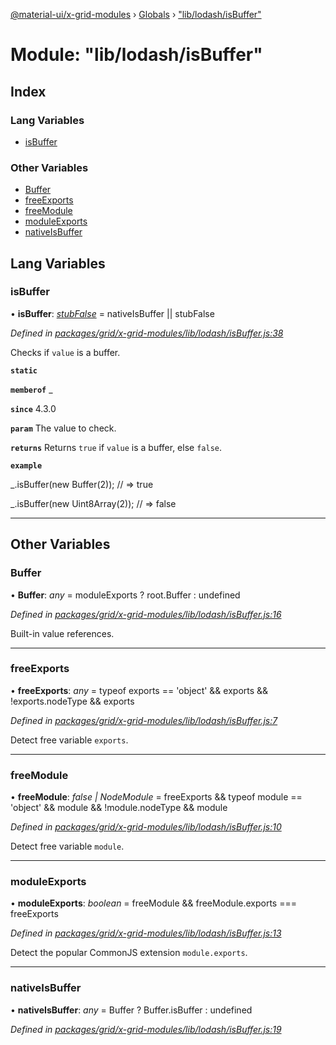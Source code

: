 [@material-ui/x-grid-modules](../README.md) › [Globals](../globals.md) › ["lib/lodash/isBuffer"](_lib_lodash_isbuffer_.md)

# Module: "lib/lodash/isBuffer"

## Index

### Lang Variables

* [isBuffer](_lib_lodash_isbuffer_.md#isbuffer)

### Other Variables

* [Buffer](_lib_lodash_isbuffer_.md#buffer)
* [freeExports](_lib_lodash_isbuffer_.md#freeexports)
* [freeModule](_lib_lodash_isbuffer_.md#freemodule)
* [moduleExports](_lib_lodash_isbuffer_.md#moduleexports)
* [nativeIsBuffer](_lib_lodash_isbuffer_.md#nativeisbuffer)

## Lang Variables

###  isBuffer

• **isBuffer**: *[stubFalse](_lib_lodash_stubfalse_.md#stubfalse)* = nativeIsBuffer || stubFalse

*Defined in [packages/grid/x-grid-modules/lib/lodash/isBuffer.js:38](https://github.com/mui-org/material-ui-x/blob/02342a6/packages/grid/x-grid-modules/lib/lodash/isBuffer.js#L38)*

Checks if `value` is a buffer.

**`static`** 

**`memberof`** _

**`since`** 4.3.0

**`param`** The value to check.

**`returns`** Returns `true` if `value` is a buffer, else `false`.

**`example`** 

_.isBuffer(new Buffer(2));
// => true

_.isBuffer(new Uint8Array(2));
// => false

___

## Other Variables

###  Buffer

• **Buffer**: *any* = moduleExports ? root.Buffer : undefined

*Defined in [packages/grid/x-grid-modules/lib/lodash/isBuffer.js:16](https://github.com/mui-org/material-ui-x/blob/02342a6/packages/grid/x-grid-modules/lib/lodash/isBuffer.js#L16)*

Built-in value references.

___

###  freeExports

• **freeExports**: *any* = typeof exports == 'object' && exports && !exports.nodeType && exports

*Defined in [packages/grid/x-grid-modules/lib/lodash/isBuffer.js:7](https://github.com/mui-org/material-ui-x/blob/02342a6/packages/grid/x-grid-modules/lib/lodash/isBuffer.js#L7)*

Detect free variable `exports`.

___

###  freeModule

• **freeModule**: *false | NodeModule* = freeExports && typeof module == 'object' && module && !module.nodeType && module

*Defined in [packages/grid/x-grid-modules/lib/lodash/isBuffer.js:10](https://github.com/mui-org/material-ui-x/blob/02342a6/packages/grid/x-grid-modules/lib/lodash/isBuffer.js#L10)*

Detect free variable `module`.

___

###  moduleExports

• **moduleExports**: *boolean* = freeModule && freeModule.exports === freeExports

*Defined in [packages/grid/x-grid-modules/lib/lodash/isBuffer.js:13](https://github.com/mui-org/material-ui-x/blob/02342a6/packages/grid/x-grid-modules/lib/lodash/isBuffer.js#L13)*

Detect the popular CommonJS extension `module.exports`.

___

###  nativeIsBuffer

• **nativeIsBuffer**: *any* = Buffer ? Buffer.isBuffer : undefined

*Defined in [packages/grid/x-grid-modules/lib/lodash/isBuffer.js:19](https://github.com/mui-org/material-ui-x/blob/02342a6/packages/grid/x-grid-modules/lib/lodash/isBuffer.js#L19)*
